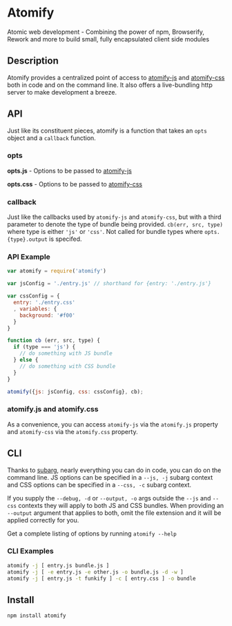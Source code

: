 Atomify
===============

Atomic web development - Combining the power of npm, Browserify, Rework and more to build small, fully encapsulated client side modules

## Description

Atomify provides a centralized point of access to [atomify-js](http://github.com/techwraith/atomify-js) and [atomify-css](http://github.com/techwraith/atomify-css) both in code and on the command line. It also offers a live-bundling http server to make development a breeze.

## API

Just like its constituent pieces, atomify is a function that takes an `opts` object and a `callback` function.

### opts

**opts.js** - Options to be passed to [atomify-js](https://github.com/techwraith/atomify-js#opts)

**opts.css** - Options to be passed to [atomify-css](https://github.com/techwraith/atomify-css#opts)

### callback

Just like the callbacks used by `atomify-js` and `atomify-css`, but with a third parameter to denote the type of bundle being provided. `cb(err, src, type)` where type is either `'js'` or `'css'`. Not called for bundle types where `opts.{type}.output` is specifed.

### API Example

```js
var atomify = require('atomify')

var jsConfig = './entry.js' // shorthand for {entry: './entry.js'}

var cssConfig = {
  entry: './entry.css'
  , variables: {
    background: '#f00'
  }
}

function cb (err, src, type) {
  if (type === 'js') {
    // do something with JS bundle
  } else {
    // do something with CSS bundle
  }
}

atomify({js: jsConfig, css: cssConfig}, cb);
```

### atomify.js and atomify.css

As a convenience, you can access `atomify-js` via the `atomify.js` property and `atomify-css` via the `atomify.css` property.

## CLI

Thanks to [subarg](https://github.com/substack/subarg), nearly everything you can do in code, you can do on the command line. JS options can be specified in a `--js, -j` subarg context and CSS options can be specified in a `--css, -c` subarg context.

If you supply the `--debug, -d` or `--output, -o` args outside the `--js` and `--css` contexts they will apply to both JS and CSS bundles. When providing an `--output` argument that applies to both, omit the file extension and it will be applied correctly for you.

Get a complete listing of options by running `atomify --help`

### CLI Examples

```bash
atomify -j [ entry.js bundle.js ]
atomify -j [ -e entry.js -e other.js -o bundle.js -d -w ]
atomify -j [ entry.js -t funkify ] -c [ entry.css ] -o bundle
```

## Install

```bash
npm install atomify
```
